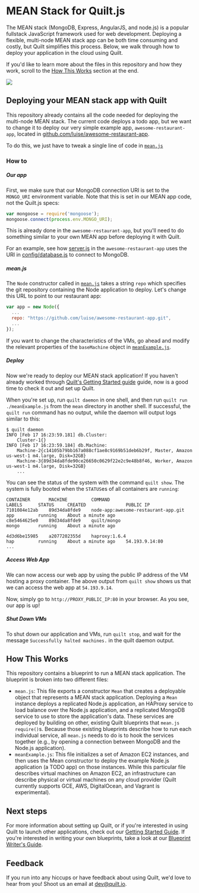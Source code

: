 # MEAN Stack for Quilt.js
The MEAN stack (MongoDB, Express, AngularJS, and node.js) is a popular fullstack
JavaScript framework used for web development. Deploying a flexible, multi-node
MEAN stack app can be both time consuming and costly, but Quilt simplifies this
process. Below, we walk through how to deploy your application in the cloud
using Quilt.

If you'd like to learn more about the files in this repository and how they
work, scroll to the [How This Works](#how-this-works) section at the end.

<img src="./images/mean.gif">

## Deploying your MEAN stack app with Quilt
This repository already contains all the code needed for deploying the multi-node
MEAN stack. The current code deploys a todo app, but we want to change it to
deploy our very simple example app, `awesome-restaurant-app`, located in
[github.com/luise/awesome-restaurant-app](https://github.com/luise/awesome-restaurant-app.git).

To do this, we just have to tweak a single line of code in
[`mean.js`](./mean.js)

### How to

##### Our app
First, we make sure that our MongoDB connection URI is set to the `MONGO_URI`
environment variable. Note that this is set in our MEAN app code, not the
Quilt.js specs:

```javascript
var mongoose = require('mongoose');
mongoose.connect(process.env.MONGO_URI);
```

This is already done in the `awesome-restaurant-app`, but you'll need to
do something similar to your own MEAN app before deploying it with Quilt.

For an example, see how [server.js](https://github.com/luise/awesome-restaurant-app/blob/master/server.js#L10)
in the `awesome-restaurant-app` uses the URI in [config/database.js](https://github.com/luise/awesome-restaurant-app/blob/master/config/database.js) to connect to MongoDB.

##### mean.js
The `Node` constructor called in [`mean.js`](./mean.js) takes a string
`repo` which specifies the git repository containing the Node application to
deploy. Let's change this URL to point to our restaurant app:

```javascript
var app = new Node({
  ...
  repo: "https://github.com/luise/awesome-restaurant-app.git",
  ...
});
```

If you want to change the characteristics of the VMs, go ahead and modify the
relevant properties of the `baseMachine` object in
[`meanExample.js`](./meanExample.js).

##### Deploy
Now we're ready to deploy our MEAN stack application! If you haven't already
worked through [Quilt's Getting Started guide](http://docs.quilt.io/#getting-started)
guide, now is a good time to check it out and set up Quilt.

When you're set up, run `quilt daemon` in one shell, and then run
`quilt run ./meanExample.js` from the `mean` directory in another shell. If
successful, the `quilt run` command has no output, while the daemon will output logs
similar to this:

```
$ quilt daemon
INFO [Feb 17 16:23:59.181] db.Cluster:
	Cluster-1{}
INFO [Feb 17 16:23:59.184] db.Machine:
	Machine-2{c14105b79bb167a088cf1ae8c9169b51deb6b29f, Master, Amazon us-west-1 m4.large, Disk=32GB}
	Machine-3{89d34da8fde90ce26650c0629f22e2c9e48b8f46, Worker, Amazon us-west-1 m4.large, Disk=32GB}
	...
```

You can see the status of the system with the command `quilt show`. The system is
fully booted when the `STATUS`es of all containers are `running`:

```
CONTAINER       MACHINE         COMMAND                                 LABELS      STATUS     CREATED               PUBLIC IP
7101084e12ab    89d34da8fde9    node-app:awesome-restaurant-app.git     app         running    About a minute ago
c8e5464625e0    89d34da8fde9    quilt/mongo                             mongo       running    About a minute ago

4d3d6be15985    a2077202355d    haproxy:1.6.4                           hap         running    About a minute ago    54.193.9.14:80
...
```

##### Access Web App
We can now access our web app by using the public IP address of the VM hosting
a proxy container. The above output from `quilt show` shows us that we can access
the web app at `54.193.9.14`.

Now, simply go to `http://PROXY_PUBLIC_IP:80` in your browser. As you see, our
app is up!

##### Shut Down VMs
To shut down our application and VMs, run `quilt stop`, and wait for the message
`Successfully halted machines.` in the quilt daemon output.

## How This Works

This repository contains a blueprint to run a MEAN stack application.  The
blueprint is broken into two different files:

- `mean.js`: This file exports a constructor `Mean` that creates a
deployable object that represents a MEAN stack application.  Deploying a
`Mean` instance deploys a replicated Node.js application, an HAProxy
service to load balance over the Node.js application, and a replicated
MongoDB service to use to store the application's data.
These services are deployed by building on other, existing Quilt
blueprints that `mean.js` `require()`s.  Because those existing blueprints
describe how to run each individual service, all `mean.js` needs to do is to
hook the services together (e.g., by opening a connection between MongoDB
and the Node.js application).
- `meanExample.js`: This file initializes a set of Amazon EC2 instances, and
then uses the Mean constructor to deploy the example Node.js application (a
TODO app) on those instances.
While this particular file describes virtual machines on Amazon
EC2, an infrastructure can describe physical or virtual machines
on any cloud provider (Quilt currently supports GCE, AWS, DigitalOcean,
and Vagrant is experimental).

## Next steps

For more information about setting up Quilt, or if you're interested in using
Quilt to launch other applications, check out our
[Getting Started Guide](http://docs.quilt.io/#getting-started).
If you're interested in writing your own blueprints, take a look at our
[Blueprint Writer's Guide](http://docs.quilt.io/#blueprint-writers-guide).

## Feedback

If you run into any hiccups or have feedback about using Quilt, we'd love to
hear from you! Shoot us an email at [dev@quilt.io](mailto:dev@quilt.io).

